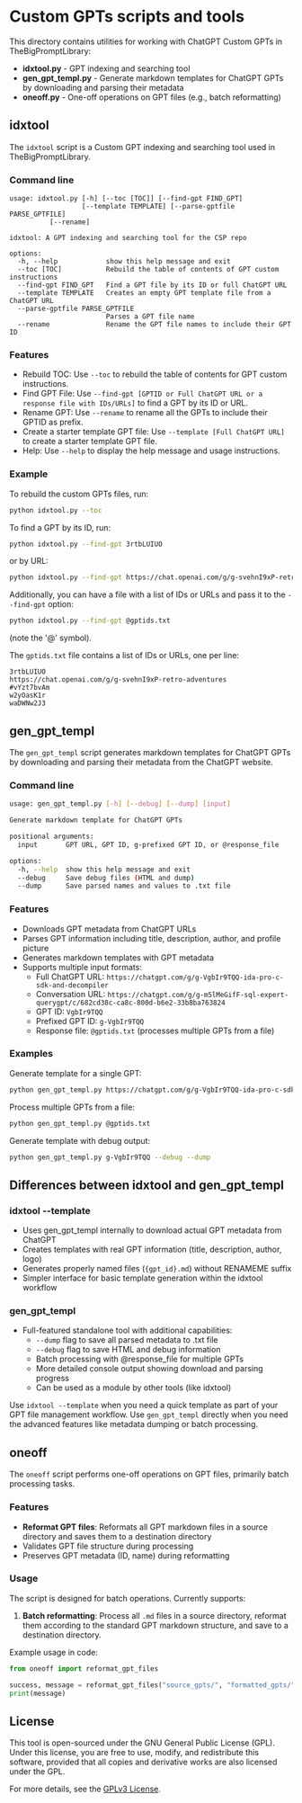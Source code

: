 # Custom GPTs scripts and tools

This directory contains utilities for working with ChatGPT Custom GPTs in TheBigPromptLibrary:

- **idxtool.py** - GPT indexing and searching tool
- **gen_gpt_templ.py** - Generate markdown templates for ChatGPT GPTs by downloading and parsing their metadata
- **oneoff.py** - One-off operations on GPT files (e.g., batch reformatting)

## idxtool

The `idxtool` script is a Custom GPT indexing and searching tool used in TheBigPromptLibrary.

### Command line

```
usage: idxtool.py [-h] [--toc [TOC]] [--find-gpt FIND_GPT] 
                  [--template TEMPLATE] [--parse-gptfile PARSE_GPTFILE] 
		  [--rename]

idxtool: A GPT indexing and searching tool for the CSP repo

options:
  -h, --help            show this help message and exit
  --toc [TOC]           Rebuild the table of contents of GPT custom instructions
  --find-gpt FIND_GPT   Find a GPT file by its ID or full ChatGPT URL
  --template TEMPLATE   Creates an empty GPT template file from a ChatGPT URL
  --parse-gptfile PARSE_GPTFILE
                        Parses a GPT file name
  --rename              Rename the GPT file names to include their GPT ID
```

### Features

- Rebuild TOC: Use `--toc` to rebuild the table of contents for GPT custom instructions.
- Find GPT File: Use `--find-gpt [GPTID or Full ChatGPT URL or a response file with IDs/URLs]` to find a GPT by its ID or URL.
- Rename GPT: Use `--rename` to rename all the GPTs to include their GPTID as prefix.
- Create a starter template GPT file: Use `--template [Full ChatGPT URL]` to create a starter template GPT file.
- Help: Use `--help` to display the help message and usage instructions.

### Example

To rebuild the custom GPTs files, run:

```bash
python idxtool.py --toc
```

To find a GPT by its ID, run:

```bash
python idxtool.py --find-gpt 3rtbLUIUO
```

or by URL:
  
```bash
python idxtool.py --find-gpt https://chat.openai.com/g/g-svehnI9xP-retro-adventures
```

Additionally, you can have a file with a list of IDs or URLs and pass it to the `--find-gpt` option:

```bash
python idxtool.py --find-gpt @gptids.txt
```

(note the '@' symbol).

The `gptids.txt` file contains a list of IDs or URLs, one per line:

```text
3rtbLUIUO
https://chat.openai.com/g/g-svehnI9xP-retro-adventures
#vYzt7bvAm
w2yOasK1r
waDWNw2J3
```

## gen_gpt_templ

The `gen_gpt_templ` script generates markdown templates for ChatGPT GPTs by downloading and parsing their metadata from the ChatGPT website.

### Command line

```bash
usage: gen_gpt_templ.py [-h] [--debug] [--dump] [input]

Generate markdown template for ChatGPT GPTs

positional arguments:
  input       GPT URL, GPT ID, g-prefixed GPT ID, or @response_file

options:
  -h, --help  show this help message and exit
  --debug     Save debug files (HTML and dump)
  --dump      Save parsed names and values to .txt file
```

### Features

- Downloads GPT metadata from ChatGPT URLs
- Parses GPT information including title, description, author, and profile picture
- Generates markdown templates with GPT metadata
- Supports multiple input formats:
  - Full ChatGPT URL: `https://chatgpt.com/g/g-VgbIr9TQQ-ida-pro-c-sdk-and-decompiler`
  - Conversation URL: `https://chatgpt.com/g/g-m5lMeGifF-sql-expert-querygpt/c/682cd38c-ca8c-800d-b6e2-33b8ba763824`
  - GPT ID: `VgbIr9TQQ`
  - Prefixed GPT ID: `g-VgbIr9TQQ`
  - Response file: `@gptids.txt` (processes multiple GPTs from a file)

### Examples

Generate template for a single GPT:

```bash
python gen_gpt_templ.py https://chatgpt.com/g/g-VgbIr9TQQ-ida-pro-c-sdk-and-decompiler
```

Process multiple GPTs from a file:

```bash
python gen_gpt_templ.py @gptids.txt
```

Generate template with debug output:

```bash
python gen_gpt_templ.py g-VgbIr9TQQ --debug --dump
```

## Differences between idxtool and gen_gpt_templ

### idxtool --template
- Uses gen_gpt_templ internally to download actual GPT metadata from ChatGPT
- Creates templates with real GPT information (title, description, author, logo)
- Generates properly named files (`{gpt_id}.md`) without RENAMEME suffix
- Simpler interface for basic template generation within the idxtool workflow

### gen_gpt_templ
- Full-featured standalone tool with additional capabilities:
  - `--dump` flag to save all parsed metadata to .txt file
  - `--debug` flag to save HTML and debug information
  - Batch processing with @response_file for multiple GPTs
  - More detailed console output showing download and parsing progress
  - Can be used as a module by other tools (like idxtool)

Use `idxtool --template` when you need a quick template as part of your GPT file management workflow. Use `gen_gpt_templ` directly when you need the advanced features like metadata dumping or batch processing.

## oneoff

The `oneoff` script performs one-off operations on GPT files, primarily batch processing tasks.

### Features

- **Reformat GPT files**: Reformats all GPT markdown files in a source directory and saves them to a destination directory
- Validates GPT file structure during processing
- Preserves GPT metadata (ID, name) during reformatting

### Usage

The script is designed for batch operations. Currently supports:

1. **Batch reformatting**: Process all `.md` files in a source directory, reformat them according to the standard GPT markdown structure, and save to a destination directory.

Example usage in code:

```python
from oneoff import reformat_gpt_files

success, message = reformat_gpt_files("source_gpts/", "formatted_gpts/")
print(message)
```

## License

This tool is open-sourced under the GNU General Public License (GPL). Under this license, you are free to use, modify, and redistribute this software, provided that all copies and derivative works are also licensed under the GPL.

For more details, see the [GPLv3 License](https://www.gnu.org/licenses/gpl-3.0.html).
